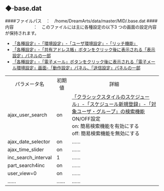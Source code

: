## ◆·base.dat
####ファイルパス　：　/home/DreamArts/data/master/MID/.base.dat
####内容 　　　　 ：　このファイルには主に各種設定の以下3 つの画面の設定内容が保持されます。
-  [「各種設定」-「環境設定」-「ユーザ環境設定」-「リッチ機能」](../../articles/%E5%90%84%E7%A8%AE%E8%A8%AD%E5%AE%9A/%E7%92%B0%E5%A2%83%E8%A8%AD%E5%AE%9A/%E3%83%AA%E3%83%83%E3%83%81%E3%83%86%E3%82%AD%E3%82%B9%E3%83%88%E8%A8%AD%E5%AE%9A.md)
-  [「各種設定」-「共有アドレス帳」ボタンをクリック後に表示される「表示設定」パネルの一部 ](リンク先URL)
-  [「各種設定」-「電子メール」ボタンをクリック後に表示される「電子メール環境設定」画面-「動作設定」パネル、「送信設定」パネルの一部](リンク先URL)


<table>
   <tr>
      <td width=20% align=center>パラメータ名</td>
      <td width=10% align=center>初期値</td>
      <td align=center>詳細</td>
   </tr>
   <tr>
      <td>ajax_user_search   </td>
      <td>on </td>
      <td> <a href="../../articles/%E3%82%B9%E3%82%B1%E3%82%B8%E3%83%A5%E3%83%BC%E3%83%AB/%E4%B8%80%E6%97%A5%E8%A1%A8%E7%A4%BA/%E3%82%B9%E3%82%B1%E3%82%B8%E3%83%A5%E3%83%BC%E3%83%AB%E7%99%BB%E9%8C%B2%E7%94%BB%E9%9D%A2.md#test">「クラシックスタイルのスケジュール」-「スケジュール新規登録」-「対象ユーザ・グループ」の検索機能</a>ON/OFF設定<br>on: 簡易検索機能を有効にする<br>off: 簡易検索機能を無効にする </td>
   </tr>
   <tr>
      <td>ajax_date_selector   </td>
      <td>on </td>
      <td>…… </td>
   </tr>
   <tr>
      <td>ajax_time_slider   </td>
      <td>on </td>
      <td>…… </td>
   </tr>
   <tr>
      <td>inc_search_interval  </td>
      <td>1</td>
      <td>…… </td>
   </tr>
   <tr>
      <td>part_search4inc  </td>
      <td>on </td>
      <td>…… </td>
   </tr>
   <tr>
      <td>user_view=0 </td>
      <td>on </td>
      <td>…… </td>
   </tr>
   <tr>
      <td>…… </td>
      <td>…… </td>
      <td>…… </td>
   </tr>
</table>
